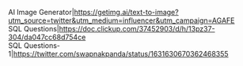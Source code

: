 AI Image Generator|https://getimg.ai/text-to-image?utm_source=twitter&utm_medium=influencer&utm_campaign=AGAFE </br>
SQL Questions|https://doc.clickup.com/37452903/d/h/13pz37-304/da047cc68d754ce </br>
SQL Questions-1|https://twitter.com/swapnakpanda/status/1631630670362468355
